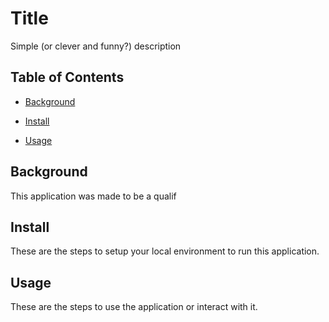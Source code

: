 # Title

Simple (or clever and funny?) description

## Table of Contents

- [Background](#background)

- [Install](#install)

- [Usage](#usage)

## Background

This application was made to be a qualif

## Install

These are the steps to setup your local environment to run this application.

## Usage

These are the steps to use the application or interact with it.
